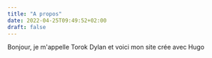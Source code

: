 ```yaml
---
title: "A propos"
date: 2022-04-25T09:49:52+02:00
draft: false
---
```




Bonjour, je m'appelle Torok Dylan et voici mon site crée avec Hugo